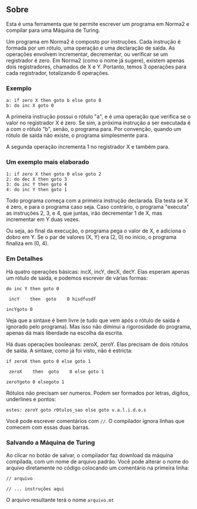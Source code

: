 ## Sobre

Esta é uma ferramenta que te permite escrever um programa em Norma2 e compilar para uma
Máquina de Turing.

Um programa em Norma2 é composto por instruções. Cada instrução é formada por um rótulo, uma
operação e uma declaração de saída. As operações envolvem incrementar, decrementar, ou verificar
se um registrador é zero. Em Norma2 (como o nome já sugere), existem apenas dois registradores,
chamados de X e Y. Portanto, temos 3 operações para cada registrador, totalizando 6 operações.

### Exemplo

```
a: if zero X then goto b else goto 0
b: do inc X goto 0
```

A primeira instrução possui o rótulo "a", e é uma operação que verifica se o valor no registrador
X é zero. Se sim, a próxima instrução a ser executada é a com o rótulo "b", senão, o programa para.
Por convenção, quando um rótulo de saída não existe, o programa simplesmente para.

A segunda operação incrementa 1 no registrador X e também para.

### Um exemplo mais elaborado

```
1: if zero X then goto 0 else goto 2
2: do dec X then goto 3
3: do inc Y then goto 4
4: do inc Y then goto 1
```

Todo programa começa com a primeira instrução declarada. Ela testa se X é zero, e para o programa
caso seja. Caso contrário, o programa "executa" as instruções 2, 3, e 4, que juntas, irão decrementar
1 de X, mas incrementar em Y duas vezes.

Ou seja, ao final da execução, o programa pega o valor de X, e adiciona o dobro em Y. Se o par de
valores (X, Y) era (2, 0) no início, o programa finaliza em (0, 4).

### Em Detalhes

Há quatro operações básicas: incX, incY, decX, decY. Elas esperam apenas um rótulo de saída, e podemos
escrever de várias formas:

`do inc Y then goto 0`

` incY    then  goto    0 hisdfusdf`

`incYgoto 0`

Veja que a sintaxe é bem livre (e tudo que vem após o rótulo de saída é ignorado pelo programa). Mas
isso não diminui a rigorosidade do programa, apenas dá mais liberdade na escolha da escrita.

Há duas operações booleanas: zeroX, zeroY. Elas precisam de dois rótulos de saída. A sintaxe, como
já foi visto, não é estricta:

`if zeroX then goto 0 else goto 1`

` zeroX    then  goto    0 else goto 1`

`zeroYgoto 0 elsegoto 1`

Rótulos não precisam ser numeros. Podem ser formados por letras, dígitos, underlines e pontos:

`estes: zeroY goto r0tulos_sao else goto v.a.l.i.d.o.s`

Você pode escrever comentários com `//`. O compilador ignora linhas que comecem com essas
duas barras.

### Salvando a Máquina de Turing

Ao clicar no botão de salvar, o compilador faz download da máquina compilada, com um nome de arquivo
padrão. Você pode alterar o nome do arquivo diretamente no código colocando um comentário na primeira
linha:

```
// arquivo

// ... instruções aqui
```

O arquivo resultante terá o nome `arquivo.mt`